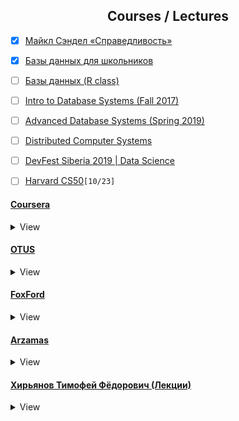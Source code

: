 <h2 align="center">Courses / Lectures</h2>

- [x] [Майкл Сэндел «Справедливость»](https://www.youtube.com/playlist?list=PL8YZyma552VeTCYPkkEisHKAHhNx3Psk-)
- [x] [Базы данных для школьников](https://youtube.com/playlist?list=PLDrmKwRSNx7LI_umdfXOeOJWjoDn6qvgN)
- [ ] [Базы данных (R class)](https://youtube.com/playlist?list=PLf30vI0hEi1v435cBmZSHkr1QAJdOk9mb)
- [ ] [Intro to Database Systems (Fall 2017)](https://www.youtube.com/playlist?list=PLSE8ODhjZXjYutVzTeAds8xUt1rcmyT7x)
- [ ] [Advanced Database Systems (Spring 2019)](https://www.youtube.com/playlist?list=PLSE8ODhjZXja7K1hjZ01UTVDnGQdx5v5U)
- [ ] [Distributed Computer Systems](https://youtube.com/playlist?list=PLawkBQ15NDEkDJ5IyLIJUTZ1rRM9YQq6N)
- [ ] [DevFest Siberia 2019 | Data Science](https://youtube.com/playlist?list=PLINg778NUJCr3gCksaJZCTMMDjH8GEQW3)
- [ ] [Harvard CS50](https://youtube.com/playlist?list=PLawfWYMUziZqyUL5QDLVbe3j5BKWj42E5)`[10/23]`


#### [Coursera](https://www.coursera.org/)
<details>
  <summary>View</summary>

- [ ] [Databases and SQL for Data Science with Python](https://www.coursera.org/learn/sql-data-science)
- [ ] [Process Mining: Data science in Action](https://www.coursera.org/learn/process-mining)
- [ ] [Tricky American English Pronunciation](https://www.coursera.org/learn/tricky-american-english-pronunciation)
- [ ] [Computer Architecture](https://www.coursera.org/learn/comparch)
- [ ] [Writing in English at University](https://www.coursera.org/learn/writing-english-university)


</details>

#### [OTUS](https://otus.ru/)
<details>
  <summary>View</summary>

- [ ] [Linux для начинающих](https://otus.ru/online/online-linux/)
    - [x] Введение
        - [x] Операционная система - общие сведения
            - [x] Введение
            - [x] Для чего нужна ОС
            - [x] Первая ОС . История Multics
            - [x] MS-DOS
            - [x] Ядро ОС
            - [x] Кольца защиты и современные ОС
        - [x] UNIX
            - [x] История создания
            - [x] Философия (всё есть файлы)
            - [x] Стандарт POSIX
            - [x] Варианты UNIX
    - [x] Структура Linux и команды
        - [x] Структура Linux
            - [x] Структура каталогов
            - [x] Как устанавливается ПО в Linux
            - [x] Версии Linux
            - [x] Сложности на пути изучения Linux
        - [x] Простейшие команды в Linux
            - [x] ls, touch, mkdir, cd, rm, rmdir, cp, mv, type, whereis, who, man etc.
        - [x] Пользователи в Linux
            - [x] UID, root, etcpasswd, etcgroup, etcshadow
            - [x] Права на файлы, chmod
            - [x] Inode, hardLink (ln), softLink (ln -s)
        - [x] Работа с файлами
            - [x] grep, head, tail (-f), more и less
    - [ ] Потоки, логические команды, процессы, сеть
        - [ ] Работа с потоками STDIN, STDOUT, STDERR
        - [ ] И, ИЛИ, НЕ ИМЕЕТ ЗНАЧЕНИЯ (ha-ha)
        - [ ] Монтирование
        - [ ] Установка ПО
        - [ ] Процессы
        - [ ] Сеть
        - [ ] Системы инициализации

</details>


#### [FoxFord](https://foxford.ru/)
<details>
  <summary>View</summary>

- [x] [Простые алгоритмы. От логических задач до клеточных автоматов](https://foxford.ru/courses/2491/landing)
- [x] [Что должен знать и уметь пользователь ПК](https://foxford.ru/courses/2493/landing)
- [ ] [Информатика за пределами ЕГЭ](https://foxford.ru/courses/3608/landing)
    - [x] Вводное занятие
    - [x] Архитектура компьютера
    - [x] Компоненты компьютера
    - [x] Операционная система
    - [x] Администрирование ОС
    - [x] Робот в python
    - [x] Черепаха в python
    - [x] Картина
    - [x] Анимация картины
    - [x] Библиотека Tkinter
    - [x] Игра «Поймай шарик»
    - [x] ООП в Python
    - [x] Игра «Пушка»
    - [x] Наследование и композиция
    - [ ] Проект «Солнечная система»
    - [ ] Игра «Артиллерия»
    - [ ] Теория множеств
    - [ ] Комбинаторика
    - [ ] Теория вероятности
    - [ ] Теория игр
    - [ ] Анализ функций
    - [ ] Численное интегрирование
    - [ ] Векторная геометрия
    - [ ] Физическое моделирование
    - [ ] Физическое моделирование
    - [ ] Обработка изображений
    - [ ] Локальная компьютерная сеть
    - [ ] Интернет
    - [ ] Сетевая безопасность
    - [ ] Интернет и закон
    - [ ] Распространение информации

</details>

#### [Arzamas](https://arzamas.academy/)
<details>
  <summary>View</summary>

##### [Курсы](https://arzamas.academy/courses)
<details>
    <summary>View</summary>

- [x] [Правда и вымыслы о цыганах](https://arzamas.academy/courses/4/1)`[5/5]`
- [x] [История исламской культуры](https://arzamas.academy/courses/58)`[9/9]`

</details>

##### Подкасты
<details>
    <summary>View</summary>

- [x] [Отвечают сирийские мистики](https://arzamas.academy/radio/announcements/naturalmystic)`[22/22]`
- [x] [Откуда деньги?](https://arzamas.academy/radio/announcements/otkuda_dengi)`[5/5]`

  </details>
</details>

#### [Хирьянов Тимофей Фёдорович (Лекции)](https://www.youtube.com/user/tkhirianov)
<details>
  <summary>View</summary>

##### Python
<details>
  <summary>View</summary>

- [x] [Практика программирования на Python 3 - 2019](https://www.youtube.com/playlist?list=PLRDzFCPr95fLuusPXwvOPgXzBL3ZTzybY)
- [x] [Практика программирования на Python 3 - 2020](https://www.youtube.com/playlist?list=PLRDzFCPr95fIDJUvFxvzWxg-V9BmZlMMe)

  </details

##### C++ (Алгоритмы)
<details>
  <summary>View</summary>

- [ ] [Школа 1514](https://youtube.com/playlist?list=PLRDzFCPr95fLMvdcV-hEl-42x8LIyjvHA)
    - [x] [Лекция №1](https://youtu.be/wcPpp1jz-y4)
    - [x] [Лекция №2](https://youtu.be/Q4WR6r8kxBw)
    - [x] [Лекция №3](https://youtu.be/oGJ7VOJdksc)
    - [x] [Лекция №4](https://youtu.be/kptgQZx4Wu8)
    - [x] [Лекция №5](https://youtu.be/C5b-BXuU1sU)
    - [x] [Лекция №6](https://youtu.be/tREmp9KdRjw)
    - [x] [Лекция №7](https://youtu.be/w8AzgNAuV_c)
    - [x] [Лекция №8](https://youtu.be/sydfviK1GpA)
    - [x] [Лекция №9](https://youtu.be/w8YB3UAoBlM)

  </details

</details>

